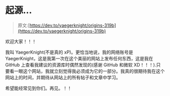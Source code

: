 # 起源...

> 原文:[https://dev.to/yaegerknight/origins-319b](https://dev.to/yaegerknight/origins-319b)

欢迎大家！！！

我叫 YaegerKnight(不是真的 xP)。更恰当地说，我的网络账号是 YaegerKnight，这是我第一次在这个美丽的网站上发布任何东西，这是我在 GitHub 上查看我建议的资源库时偶然发现的(感谢 GitHub 和微软 XD！！！).只要看一眼这个网站，我就立刻觉得我必须成为它的一部分。我真的很期待我在这个网站上的时间，并期待从网站上的所有帖子和文章中学习。

希望能经常见到你们。再见。！！